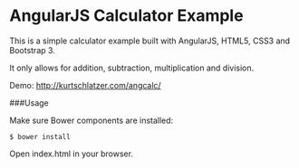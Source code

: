 AngularJS Calculator Example
============================

This is a simple calculator example built with AngularJS, HTML5, CSS3 and Bootstrap 3.

It only allows for addition, subtraction, multiplication and division.

Demo: http://kurtschlatzer.com/angcalc/

###Usage

Make sure Bower components are installed:

```
$ bower install
```

Open index.html in your browser.
